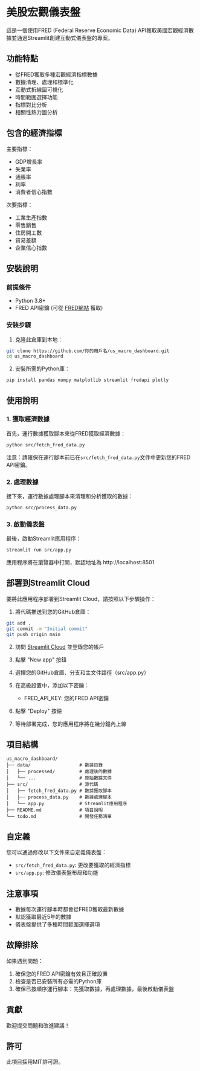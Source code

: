 # 美股宏觀儀表盤

這是一個使用FRED (Federal Reserve Economic Data) API獲取美國宏觀經濟數據並通過Streamlit創建互動式儀表盤的專案。

## 功能特點

- 從FRED獲取多種宏觀經濟指標數據
- 數據清理、處理和標準化
- 互動式折線圖可視化
- 時間範圍選擇功能
- 指標對比分析
- 相關性熱力圖分析

## 包含的經濟指標

主要指標：
- GDP增長率
- 失業率
- 通脹率
- 利率
- 消費者信心指數

次要指標：
- 工業生產指數
- 零售銷售
- 住房開工數
- 貿易差額
- 企業信心指數

## 安裝說明

### 前提條件

- Python 3.8+
- FRED API密鑰 (可從 [FRED網站](https://fred.stlouisfed.org/docs/api/api_key.html) 獲取)

### 安裝步驟

1. 克隆此倉庫到本地：

```bash
git clone https://github.com/你的用戶名/us_macro_dashboard.git
cd us_macro_dashboard
```

2. 安裝所需的Python庫：

```bash
pip install pandas numpy matplotlib streamlit fredapi plotly
```

## 使用說明

### 1. 獲取經濟數據

首先，運行數據獲取腳本來從FRED獲取經濟數據：

```bash
python src/fetch_fred_data.py
```

注意：請確保在運行腳本前已在`src/fetch_fred_data.py`文件中更新您的FRED API密鑰。

### 2. 處理數據

接下來，運行數據處理腳本來清理和分析獲取的數據：

```bash
python src/process_data.py
```

### 3. 啟動儀表盤

最後，啟動Streamlit應用程序：

```bash
streamlit run src/app.py
```

應用程序將在瀏覽器中打開，默認地址為 http://localhost:8501

## 部署到Streamlit Cloud

要將此應用程序部署到Streamlit Cloud，請按照以下步驟操作：

1. 將代碼推送到您的GitHub倉庫：

```bash
git add .
git commit -m "Initial commit"
git push origin main
```

2. 訪問 [Streamlit Cloud](https://streamlit.io/cloud) 並登錄您的帳戶

3. 點擊 "New app" 按鈕

4. 選擇您的GitHub倉庫、分支和主文件路徑（src/app.py）

5. 在高級設置中，添加以下密鑰：
   - FRED_API_KEY: 您的FRED API密鑰

6. 點擊 "Deploy" 按鈕

7. 等待部署完成，您的應用程序將在幾分鐘內上線

## 項目結構

```
us_macro_dashboard/
├── data/                  # 數據目錄
│   ├── processed/         # 處理後的數據
│   └── ...                # 原始數據文件
├── src/                   # 源代碼
│   ├── fetch_fred_data.py # 數據獲取腳本
│   ├── process_data.py    # 數據處理腳本
│   └── app.py             # Streamlit應用程序
├── README.md              # 項目說明
└── todo.md                # 開發任務清單
```

## 自定義

您可以通過修改以下文件來自定義儀表盤：

- `src/fetch_fred_data.py`: 更改要獲取的經濟指標
- `src/app.py`: 修改儀表盤布局和功能

## 注意事項

- 數據每次運行腳本時都會從FRED獲取最新數據
- 默認獲取最近5年的數據
- 儀表盤提供了多種時間範圍選擇選項

## 故障排除

如果遇到問題：

1. 確保您的FRED API密鑰有效且正確設置
2. 檢查是否已安裝所有必需的Python庫
3. 確保已按順序運行腳本：先獲取數據，再處理數據，最後啟動儀表盤

## 貢獻

歡迎提交問題和改進建議！

## 許可

此項目採用MIT許可證。
